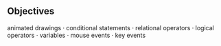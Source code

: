## Objectives

animated drawings · conditional statements · relational operators · logical operators · variables · mouse events · key events